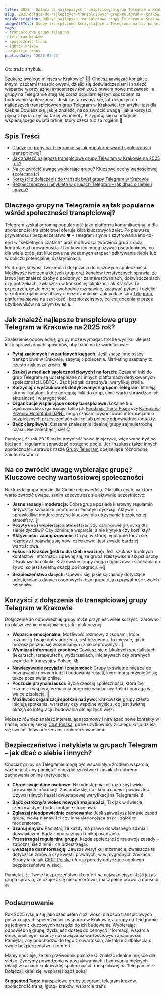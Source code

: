 ```yaml
---
title: 2025 - Dołącz do najlepszych transpłciowych grup Telegram w Krakowie
slug: 2025-dolacz-do-najlepszych-transplciowych-grup-telegram-w-krakowie
metaDescription: Odkryj najlepsze transpłciowe grupy Telegram w Krakowie na 2025! Znajdź wsparcie, przyjaźń i społeczność. Porady jak dołączyć i na co zwrócić uwagę.
imageAltText: Osoby transpłciowe korzystające z Telegrama na tle panoramy Krakowa, symbolizujące społeczność i wsparcie.
tags:
- transpłciowe grupy telegram
- telegram kraków
- społeczność trans
- lgbtq+ kraków
- wsparcie trans
publishDate: '2025-07-13'
---
```


Oto treść artykułu:

Szukasz swojego miejsca w Krakowie? 🏳️‍⚧️ Chcesz nawiązać kontakt z innymi osobami transpłciowymi, dzielić się doświadczeniami i znaleźć wsparcie w przyjaznej atmosferze? Rok 2025 otwiera nowe możliwości, a grupy na Telegramie stają się coraz popularniejszym sposobem na budowanie społeczności. Jeśli zastanawiasz się, jak dołączyć do najlepszych transpłciowych grup Telegram w Krakowie, ten artykuł jest dla Ciebie! Dowiesz się, jak je znaleźć, na co zwrócić uwagę i jakie korzyści płyną z bycia częścią takiej wspólnoty. Przygotuj się na odkrycie wspierającego świata online, który czeka tuż za rogiem! 🤩

## Spis Treści

- [Dlaczego grupy na Telegramie są tak popularne wśród społeczności transpłciowej?](#dlaczego-grupy-na-telegramie-są-tak-popularne-wśród-społeczności-transpłciowej)
- [Jak znaleźć najlepsze transpłciowe grupy Telegram w Krakowie na 2025 rok?](#jak-znaleźć-najlepsze-transpłciowe-grupy-telegram-w-krakowie-na-2025-rok)
- [Na co zwrócić uwagę wybierając grupę? Kluczowe cechy wartościowej społeczności](#na-co-zwrócić-uwagę-wybierając-grupę-kluczowe-cechy-wartościowej-społeczności)
- [Korzyści z dołączenia do transpłciowej grupy Telegram w Krakowie](#korzyści-z-dołączenia-do-transpłciowej-grupy-telegram-w-krakowie)
- [Bezpieczeństwo i netykieta w grupach Telegram – jak dbać o siebie i innych?](#bezpieczeństwo-i-netykieta-w-grupach-telegram--jak-dbać-o-siebie-i-innych)

## Dlaczego grupy na Telegramie są tak popularne wśród społeczności transpłciowej?

Telegram zyskał ogromną popularność jako platforma komunikacyjna, a dla społeczności transpłciowej oferuje kilka kluczowych zalet. Po pierwsze, prywatność i bezpieczeństwo 🛡️ – Telegram słynie z szyfrowania end-to-end w "sekretnych czatach" oraz możliwości tworzenia grup z dużą kontrolą nad prywatnością. Użytkownicy mogą używać pseudonimów, co dla wielu osób jest kluczowe na wczesnych etapach odkrywania siebie lub w obliczu potencjalnej dyskryminacji.

Po drugie, łatwość tworzenia i dołączania do niszowych społeczności. Możliwość tworzenia dużych grup oraz kanałów tematycznych sprawia, że łatwo jest znaleźć osoby o podobnych zainteresowaniach, doświadczeniach czy potrzebach, zwłaszcza w konkretnej lokalizacji jak Kraków. To przestrzeń, gdzie można swobodnie rozmawiać, zadawać pytania i dzielić się informacjami bez obawy o niezrozumienie. Jak podaje sam [Telegram](https://telegram.org/faq_general#what-is-telegram-what-do-i-do-here), platforma stawia na szybkość i bezpieczeństwo, co jest doceniane przez użytkowników na całym świecie.

## Jak znaleźć najlepsze transpłciowe grupy Telegram w Krakowie na 2025 rok?

Znalezienie odpowiedniej grupy może wymagać trochę wysiłku, ale jest kilka sprawdzonych sposobów, aby trafić na te wartościowe:

*   **Pytaj znajomych i w zaufanych kręgach:** Jeśli znasz inne osoby transpłciowe w Krakowie, zapytaj o polecenia. Marketing szeptany to często najlepsze źródło. 🗣️
*   **Szukaj w mediach społecznościowych i na forach:** Czasami linki do grup Telegram są udostępniane na innych platformach dedykowanych społeczności LGBTQ+. Bądź jednak ostrożny/a i weryfikuj źródła.
*   **Korzystaj z wyszukiwarek dedykowanych grupom Telegram:** Istnieją strony i katalogi, które agregują linki do grup, choć warto sprawdzać ich aktualność i wiarygodność.
*   **Organizacje wspierające osoby transpłciowe:** Lokalne lub ogólnopolskie organizacje, takie jak [Fundacja Trans-Fuzja](https://www.transfuzja.org/) czy [Kampania Przeciw Homofobii (KPH)](https://kph.org.pl/), mogą czasami dysponować informacjami o bezpiecznych przestrzeniach online lub polecić odpowiednie kontakty.
*   **Bądź cierpliwy/a:** Czasami znalezienie idealnej grupy zajmuje trochę czasu. Nie zniechęcaj się! 😊

Pamiętaj, że rok 2025 może przynieść nowe inicjatywy, więc warto być na bieżąco i regularnie sprawdzać dostępne opcje. Jeśli szukasz także innych społeczności, sprawdź nasze [Grupy Telegram](/grupy) obejmujące różnorodne zainteresowania.

## Na co zwrócić uwagę wybierając grupę? Kluczowe cechy wartościowej społeczności

Nie każda grupa będzie dla Ciebie odpowiednia. Oto kilka cech, na które warto zwrócić uwagę, zanim zdecydujesz się aktywnie uczestniczyć:

*   **Jasne zasady i moderacja:** Dobra grupa posiada klarowny regulamin dotyczący szacunku, poufności i tematyki dyskusji. Aktywni i sprawiedliwi moderatorzy są kluczowi dla utrzymania bezpiecznej atmosfery. 📜
*   **Pozytywna i wspierająca atmosfera:** Czy członkowie grupy są dla siebie życzliwi? Czy dominuje wsparcie, a nie krytyka czy konflikty?
*   **Aktywność i zaangażowanie:** Grupa, w której regularnie toczą się rozmowy i pojawiają się nowi członkowie, jest zwykle bardziej wartościowa.
*   **Fokus na Kraków (jeśli to dla Ciebie ważne):** Jeśli szukasz lokalnych kontaktów i informacji, upewnij się, że grupa rzeczywiście skupia osoby z Krakowa lub okolic.  Krakowskie grupy mogą organizować spotkania na żywo, co jest świetną okazją do integracji. ☕🤝
*   **Bezpieczeństwo danych:** Upewnij się, jakie są zasady dotyczące udostępniania danych osobowych i czy grupa dba o prywatność swoich członków.

## Korzyści z dołączenia do transpłciowej grupy Telegram w Krakowie

Dołączenie do odpowiedniej grupy może przynieść wiele korzyści, zarówno na płaszczyźnie emocjonalnej, jak i praktycznej:

*   **Wsparcie emocjonalne:** Możliwość rozmowy z osobami, które rozumieją Twoje doświadczenia, jest bezcenna. To miejsce, gdzie możesz poczuć się zrozumiany/a i zaakceptowany/a. 🤗
*   **Wymiana informacji i zasobów:** Dowiesz się o lokalnych specjalistach (lekarzach, terapeutach), wydarzeniach, inicjatywach czy prawnych aspektach tranzycji w Polsce. 📚
*   **Nawiązywanie przyjaźni i znajomości:** Grupy to świetne miejsce do poznawania nowych ludzi i budowania relacji, które mogą przenieść się także poza świat online.
*   **Poczucie przynależności:** Bycie częścią społeczności, która Cię rozumie i wspiera, wzmacnia poczucie własnej wartości i pomaga w walce z izolacją. 🌈
*   **Możliwość organizacji spotkań na żywo:** Krakowskie grupy często inicjują spotkania, warsztaty czy wspólne wyjścia, co jest świetną okazją do integracji i budowania silniejszych więzi.

Możesz również znaleźć interesujące rozmowy i nawiązać nowe kontakty w naszej ogólnej sekcji [Chat Polska](/chaty), gdzie użytkownicy z całego kraju dzielą się swoimi doświadczeniami i zainteresowaniami.

## Bezpieczeństwo i netykieta w grupach Telegram – jak dbać o siebie i innych?

Chociaż grupy na Telegramie mogą być wspaniałym źródłem wsparcia, ważne jest, aby pamiętać o bezpieczeństwie i zasadach dobrego zachowania online (netykiecie).

*   **Chroń swoje dane osobowe:** Nie udostępniaj od razu zbyt wielu prywatnych informacji. Zastanów się, co i komu chcesz powiedzieć. Używaj silnych haseł i dwuetapowej weryfikacji na Telegramie. 🔒
*   **Bądź ostrożny/a wobec nowych znajomości:** Tak jak w świecie rzeczywistym, buduj zaufanie stopniowo.
*   **Zgłaszaj nieodpowiednie zachowania:** Jeśli zauważysz łamanie zasad grupy, mowę nienawiści czy inne niepokojące treści, zgłoś to moderatorom.
*   **Szanuj innych:** Pamiętaj, że każdy ma prawo do własnego zdania i doświadczeń. Bądź empatyczny/a i unikaj osądzania.
*   **Przestrzegaj regulaminu grupy:** Każda społeczność ma swoje zasady – zapoznaj się z nimi i ich przestrzegaj.
*   **Uważaj na dezinformację:** Zawsze weryfikuj informacje, zwłaszcza te dotyczące zdrowia czy kwestii prawnych, w wiarygodnych źródłach. Strony takie jak [CERT Polska](https://www.cert.pl/) oferują porady dotyczące ogólnego bezpieczeństwa w sieci.

Pamiętaj, że Twoje bezpieczeństwo i komfort są najważniejsze. Jeśli jakaś grupa sprawia, że czujesz się niekomfortowo, masz pełne prawo ją opuścić. 👍

## Podsumowanie

Rok 2025 rysuje się jako czas pełen możliwości dla osób transpłciowych poszukujących społeczności i wsparcia w Krakowie, a grupy na Telegramie są jednym z kluczowych narzędzi do ich budowania. Wybierając odpowiednią grupę, zyskujesz dostęp do cennych informacji, wsparcia emocjonalnego i szansy na nawiązanie wartościowych znajomości. Pamiętaj, aby podchodzić do tego z otwartością, ale także z dbałością o swoje bezpieczeństwo i komfort.

Mamy nadzieję, że ten przewodnik pomoże Ci znaleźć idealne miejsce dla siebie. Życzymy powodzenia w poszukiwaniach i budowaniu pięknych relacji w ramach krakowskiej społeczności transpłciowej na Telegramie! ✨ Dołączaj, dziel się, wspieraj i bądź sobą!




**Suggested Tags:**
transpłciowe grupy telegram, telegram kraków, społeczność trans, lgbtq+ kraków, wsparcie trans
